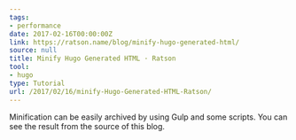 ```yaml
---
tags:
- performance
date: 2017-02-16T00:00:00Z
link: https://ratson.name/blog/minify-hugo-generated-html/
source: null
title: Minify Hugo Generated HTML · Ratson
tool:
- hugo
type: Tutorial
url: /2017/02/16/minify-Hugo-Generated-HTML-Ratson/
---
```


Minification can be easily archived by using Gulp and some scripts. You can see the result from the source of this blog.





